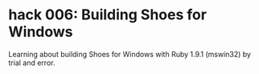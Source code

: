 hack 006: Building Shoes for Windows
====================================

Learning about building Shoes for Windows with Ruby 1.9.1 (mswin32) by trial and error.

